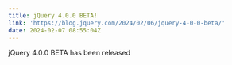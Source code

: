 ```yaml
---
title: jQuery 4.0.0 BETA!
link: 'https://blog.jquery.com/2024/02/06/jquery-4-0-0-beta/'
date: 2024-02-07 08:55:04Z
---
```


jQuery 4.0.0 BETA has been released
